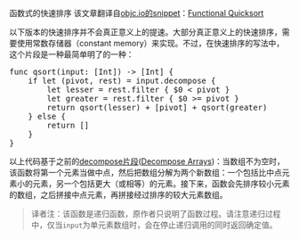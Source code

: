 函数式的快速排序
该文章翻译自[objc.io的snippet][1]：[Functional Quicksort][2]

以下版本的快速排序并不会真正意义上的提速。大部分真正意义上的快速排序，需要使用常数存储器（constant memory）来实现。不过，在快速排序的写法中，这个片段是一种最简单明了的一种：

<pre lang = "swift">
func qsort(input: [Int]) -> [Int] {
    if let (pivot, rest) = input.decompose {
        let lesser = rest.filter { $0 < pivot }
        let greater = rest.filter { $0 >= pivot }
        return qsort(lesser) + [pivot] + qsort(greater)
    } else {
        return []
    }
}
</pre>

以上代码基于之前的[decompose片段][3]([Decompose Arrays][4])：当数组不为空时，该函数将第一个元素当做中点，然后把数组分解为两个新数组：一个包括比中点元素小的元素，另一个包括更大（或相等）的元素。接下来，函数会先排序较小元素的数组，之后拼接中点元素，再拼接经过排序的较大元素数组。
> 译者注：该函数是递归函数，原作者只说明了函数过程。请注意递归过程中，仅当`input`为单元素数组时，会在停止递归调用的同时返回确定值。


 [1]: http://www.objc.io/snippets/
 [2]: http://www.objc.io/snippets/3.html
 [3]: http://bifidy.net/
 [4]: http://www.objc.io/snippets/1.html